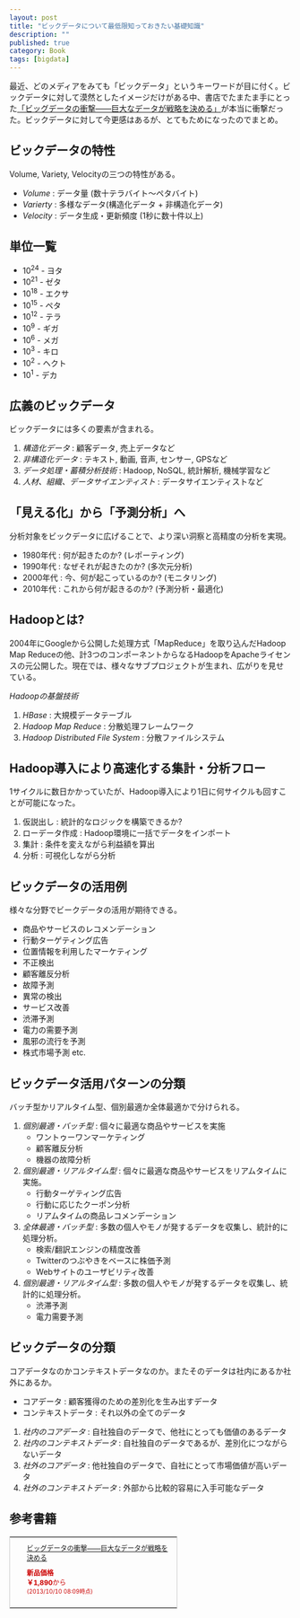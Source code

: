 ```yaml
---
layout: post
title: "ビックデータについて最低限知っておきたい基礎知識"
description: ""
published: true
category: Book
tags: [bigdata]
---
```


最近、どのメディアをみても「ビックデータ」というキーワードが目に付く。ビックデータに対して漠然としたイメージだけがある中、書店でたまたま手にとった<a href="http://px.a8.net/svt/ejp?a8mat=1NWF54+CJW6BU+249K+BWGDT&a8ejpredirect=http%3A%2F%2Fwww.amazon.co.jp%2Fdp%2F4492580964%2F%3Ftag%3Da8-affi-153593-22" target="_blank">「ビッグデータの衝撃――巨大なデータが戦略を決める」</a>が本当に衝撃だった。ビックデータに対して今更感はあるが、とてもためになったのでまとめ。

## ビックデータの特性

Volume, Variety, Velocityの三つの特性がある。

* *Volume* : データ量 (数十テラバイト〜ペタバイト)
* *Varierty* : 多様なデータ(構造化データ + 非構造化データ)
* *Velocity* : データ生成・更新頻度 (1秒に数十件以上)

## 単位一覧

* 10<sup>24</sup> - ヨタ
* 10<sup>21</sup> - ゼタ
* 10<sup>18</sup> - エクサ
* 10<sup>15</sup> - ペタ
* 10<sup>12</sup> - テラ
* 10<sup>9</sup> - ギガ
* 10<sup>6</sup> - メガ
* 10<sup>3</sup> - キロ
* 10<sup>2</sup> - ヘクト
* 10<sup>1</sup> - デカ

## 広義のビックデータ

ビックデータには多くの要素が含まれる。

1. *構造化データ* : 顧客データ, 売上データなど
2. *非構造化データ* :  テキスト, 動画, 音声, センサー, GPSなど
3. *データ処理・蓄積分析技術* : Hadoop, NoSQL, 統計解析, 機械学習など
4. *人材、組織、データサイエンティスト* : データサイエンティストなど

## 「見える化」から「予測分析」へ

分析対象をビックデータに広げることで、より深い洞察と高精度の分析を実現。

* 1980年代 : 何が起きたのか? (レポーティング)
* 1990年代 : なぜそれが起きたのか? (多次元分析)
* 2000年代 : 今、何が起こっているのか? (モニタリング)
* 2010年代 : これから何が起きるのか? (予測分析・最適化)

## Hadoopとは?

2004年にGoogleから公開した処理方式「MapReduce」を取り込んだHadoop Map Reduceの他、計3つのコンポーネントからなるHadoopをApacheライセンスの元公開した。現在では、様々なサブプロジェクトが生まれ、広がりを見せている。

*Hadoopの基盤技術*

1. *HBase* : 大規模データテーブル
2. *Hadoop Map Reduce* : 分散処理フレームワーク
3. *Hadoop Distributed File System* : 分散ファイルシステム

## Hadoop導入により高速化する集計・分析フロー

1サイクルに数日かかっていたが、Hadoop導入により1日に何サイクルも回すことが可能になった。

1. 仮説出し : 統計的なロジックを構築できるか?
2. ローデータ作成 : Hadoop環境に一括でデータをインポート
3. 集計 : 条件を変えながら利益額を算出
4. 分析 : 可視化しながら分析

## ビックデータの活用例

様々な分野でビークデータの活用が期待できる。

* 商品やサービスのレコメンデーション
* 行動ターゲティング広告
* 位置情報を利用したマーケティング
* 不正検出
* 顧客離反分析
* 故障予測
* 異常の検出
* サービス改善
* 渋滞予測
* 電力の需要予測
* 風邪の流行を予測
* 株式市場予測
etc.

## ビックデータ活用パターンの分類

バッチ型かリアルタイム型、個別最適か全体最適かで分けられる。

1. *個別最適・バッチ型* : 個々に最適な商品やサービスを実施
    * ワントゥーワンマーケティング
    * 顧客離反分析
    * 機器の故障分析
2. *個別最適・リアルタイム型* : 個々に最適な商品やサービスをリアムタイムに実施。
    * 行動ターゲティング広告
    * 行動に応じたクーポン分析
    * リアムタイムの商品レコメンデーション
3. *全体最適・バッチ型* : 多数の個人やモノが発するデータを収集し、統計的に処理分析。
    * 検索/翻訳エンジンの精度改善
    * Twitterのつぶやきをベースに株価予測
    * Webサイトのユーザビリティ改善
4. *個別最適・リアルタイム型* : 多数の個人やモノが発するデータを収集し、統計的に処理分析。
    * 渋滞予測
    * 電力需要予測

## ビックデータの分類

コアデータなのかコンテキストデータなのか。またそのデータは社内にあるか社外にあるか。

* コアデータ : 顧客獲得のための差別化を生み出すデータ
* コンテキストデータ : それ以外の全てのデータ

1. *社内のコアデータ* : 自社独自のデータで、他社にとっても価値のあるデータ
2. *社内のコンテキストデータ* : 自社独自のデータであるが、差別化につながらないデータ
3. *社外のコアデータ* : 他社独自のデータで、自社にとって市場価値が高いデータ
4. *社外のコンテキストデータ* : 外部から比較的容易に入手可能なデータ

## 参考書籍

<table cellpadding="0" cellspacing="0" border="0" style=" border:1px solid #ccc; width:300px;"><tr style="border-style:none;"><td style="vertical-align:top; border-style:none; padding:10px;"><a href="http://px.a8.net/svt/ejp?a8mat=1NWF54+CJW6BU+249K+BWGDT&a8ejpredirect=http%3A%2F%2Fwww.amazon.co.jp%2Fdp%2F4492580964%2F%3Ftag%3Da8-affi-153593-22" target="_blank"><img border="0" alt="" src="http://ecx.images-amazon.com/images/I/31JtfiKJzxL._SS160_.jpg" /></a></td><td style="font-size:12px; vertical-align:middle; border-style:none; padding:10px;"><p style="padding:0; margin:0;"><a href="http://px.a8.net/svt/ejp?a8mat=1NWF54+CJW6BU+249K+BWGDT&a8ejpredirect=http%3A%2F%2Fwww.amazon.co.jp%2Fdp%2F4492580964%2F%3Ftag%3Da8-affi-153593-22" target="_blank">ビッグデータの衝撃――巨大なデータが戦略を決める</a></p><p style="color:#cc0000; font-weight:bold; margin-top:10px;">新品価格<br/>￥1,890<span style="font-weight:normal;">から</span><br/><span style="font-size:10px; font-weight:normal;">(2013/10/10 08:09時点)</span></p></td></tr></table>
<img border="0" width="1" height="1" src="http://www12.a8.net/0.gif?a8mat=1NWF54+CJW6BU+249K+BWGDT" alt="">
